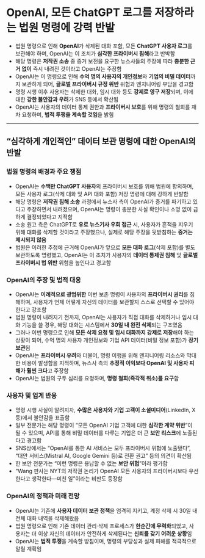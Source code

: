 # OpenAI, 모든 ChatGPT 로그를 저장하라는 법원 명령에 강력 반발


* 법원 명령으로 인해 **OpenAI**가 삭제된 대화 포함, 모든 **ChatGPT 사용자 로그**를 보관해야 하며, OpenAI는 이 조치가 **심각한 프라이버시 침해**라고 반박함
* 해당 명령은 **저작권 소송** 중 증거 보전을 요구한 뉴스사들의 주장에 따라 **충분한 근거 없이** 즉시 내려진 것이라고 OpenAI는 주장함
* OpenAI는 이 명령으로 인해 **수억 명의 사용자의 개인정보**와 **기업의 비밀 데이터**까지 보관하게 되어, **글로벌 프라이버시 규정 위반** 위험과 엔지니어링 부담을 경고함
* 명령 시행 이후 사용자는 삭제한 대화, 임시 대화 등도 **강제로 영구 저장**되며, 이에 대한 **강한 불안감과 우려**가 SNS 등에서 확산됨
* OpenAI는 사용자의 데이터 통제 권한과 **프라이버시 보호**를 위해 명령의 철회를 재차 요청하며, **법적 투쟁을 계속할 것임**을 밝힘

---

“심각하게 개인적인” 데이터 보관 명령에 대한 OpenAI의 반발
------------------------------------

### 법원 명령의 배경과 주요 쟁점

* OpenAI는 **수백만 ChatGPT 사용자**의 프라이버시 보호를 위해 법원에 항의하며, 모든 사용자 로그(삭제 대화 및 API 대화 포함) 저장 명령에 대해 강하게 반발함
* 해당 명령은 **저작권 침해 소송** 과정에서 뉴스사 측이 OpenAI가 증거를 파기하고 있다고 주장하면서 내려졌으며, OpenAI는 명령이 충분한 사실 확인이나 소명 없이 급하게 결정되었다고 지적함
* 소송 원고 측은 ChatGPT로 **유료 뉴스기사 우회 접근** 시, 사용자가 흔적을 지우기 위해 대화를 삭제할 것이라고 주장했으나, 실제로 해당 주장을 뒷받침하는 **증거는 제시되지 않음**
* 법원은 이러한 추정에 근거해 OpenAI가 앞으로 **모든 대화 로그**(삭제 포함)를 별도 보관하도록 명령했고, OpenAI는 이 조치가 사용자의 **데이터 통제권 침해** 및 **글로벌 프라이버시 법 위반** 위험을 높인다고 경고함

### OpenAI의 주장 및 법적 대응

* OpenAI는 **이례적으로 광범위한** 이번 보존 명령이 사용자의 **프라이버시 권리**를 침해하며, 사용자가 언제 어떻게 자신의 데이터를 보관할지 스스로 선택할 수 있어야 한다고 강조함
* 법원 명령이 내려지기 전까지, OpenAI는 사용자가 직접 대화를 삭제하거나 임시 대화 기능을 쓸 경우, 해당 대화는 시스템에서 **30일 내 완전 삭제**되는 구조였음
* 그러나 이번 명령으로 인해 **모든 삭제 요청 및 임시 대화까지 강제로 저장**해야 하는 상황이 되어, 수억 명의 사용자 개인정보와 기업 API 데이터(비밀 정보 포함)가 **장기 보관**됨
* OpenAI는 **프라이버시 우려**와 더불어, 명령 이행을 위해 엔지니어링 리소스와 막대한 비용이 발생함을 지적하며, 뉴스사 측의 **추정적 이익보다 OpenAI 및 사용자 피해가 훨씬 크다**고 주장함
* OpenAI는 법원의 구두 심리를 요청하며, **명령 철회(즉각적 취소)를 요구**함

### 사용자 및 업계 반응

* 명령 시행 사실이 알려지자, **수많은 사용자와 기업 고객이 소셜미디어**(LinkedIn, X 등)에서 불안감을 표출함
* 일부 전문가는 해당 명령이 “모든 OpenAI 기업 고객에 대한 **심각한 계약 위반**”이 될 수 있으며, API를 통해 비밀 데이터를 다루는 기업은 더 큰 **보안 리스크**에 노출된다고 경고함
* SNS상에서는 “OpenAI를 통한 AI 서비스는 모두 프라이버시 위협에 노출됐다”, “대안 서비스(Mistral AI, Google Gemini 등)로 전환 권고” 등의 의견이 확산됨
* 한 보안 전문가는 “이런 명령은 용납할 수 없는 **보안 위험**”이라 평가함
* “Wang 판사는 NYT의 저작권 논리가 OpenAI 모든 사용자의 프라이버시보다 우선한다고 생각한다—미친 일”이라는 비판도 등장함

### OpenAI의 정책과 미래 전망

* OpenAI는 기존에 **사용자 데이터 보관 정책**을 엄격히 지키고, 계정 삭제 시 30일 내 전체 대화 내역을 삭제해왔음
* 법원 명령으로 인해 기존 데이터 관리·삭제 프로세스가 **한순간에 무력화**되었고, 사용자는 더 이상 자신의 데이터가 안전하게 삭제된다는 **신뢰를 갖기 어려운 상황**임
* OpenAI는 **법적 투쟁**을 계속할 방침이며, 명령의 부당성과 실제 피해를 적극적으로 알릴 계획임
